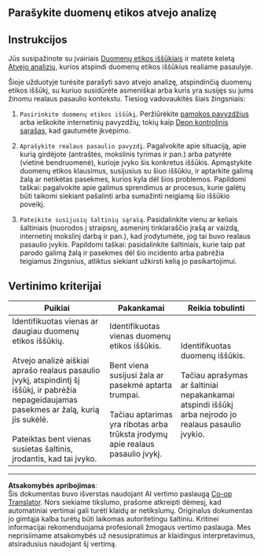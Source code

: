 <!--
CO_OP_TRANSLATOR_METADATA:
{
  "original_hash": "b588c0fc73014f52520c666efc3e0cc3",
  "translation_date": "2025-08-31T06:01:45+00:00",
  "source_file": "1-Introduction/02-ethics/assignment.md",
  "language_code": "lt"
}
-->
## Parašykite duomenų etikos atvejo analizę

## Instrukcijos

Jūs susipažinote su įvairiais [Duomenų etikos iššūkiais](README.md#2-ethics-challenges) ir matėte keletą [Atvejo analizių](README.md#3-case-studies), kurios atspindi duomenų etikos iššūkius realiame pasaulyje.

Šioje užduotyje turėsite parašyti savo atvejo analizę, atspindinčią duomenų etikos iššūkį, su kuriuo susidūrėte asmeniškai arba kuris yra susijęs su jums žinomu realaus pasaulio kontekstu. Tiesiog vadovaukitės šiais žingsniais:

1. `Pasirinkite duomenų etikos iššūkį`. Peržiūrėkite [pamokos pavyzdžius](README.md#2-ethics-challenges) arba ieškokite internetinių pavyzdžių, tokių kaip [Deon kontrolinis sąrašas](https://deon.drivendata.org/examples/), kad gautumėte įkvėpimo.

2. `Aprašykite realaus pasaulio pavyzdį`. Pagalvokite apie situaciją, apie kurią girdėjote (antraštės, mokslinis tyrimas ir pan.) arba patyrėte (vietinė bendruomenė), kurioje įvyko šis konkretus iššūkis. Apmąstykite duomenų etikos klausimus, susijusius su šiuo iššūkiu, ir aptarkite galimą žalą ar netikėtas pasekmes, kurios kyla dėl šios problemos. Papildomi taškai: pagalvokite apie galimus sprendimus ar procesus, kurie galėtų būti taikomi siekiant pašalinti arba sumažinti neigiamą šio iššūkio poveikį.

3. `Pateikite susijusių šaltinių sąrašą`. Pasidalinkite vienu ar keliais šaltiniais (nuorodos į straipsnį, asmeninį tinklaraščio įrašą ar vaizdą, internetinį mokslinį darbą ir pan.), kad įrodytumėte, jog tai buvo realaus pasaulio įvykis. Papildomi taškai: pasidalinkite šaltiniais, kurie taip pat parodo galimą žalą ir pasekmes dėl šio incidento arba pabrėžia teigiamus žingsnius, atliktus siekiant užkirsti kelią jo pasikartojimui.

## Vertinimo kriterijai

Puikiai | Pakankamai | Reikia tobulinti
--- | --- | -- |
Identifikuotas vienas ar daugiau duomenų etikos iššūkių. <br/> <br/> Atvejo analizė aiškiai aprašo realaus pasaulio įvykį, atspindintį šį iššūkį, ir pabrėžia nepageidaujamas pasekmes ar žalą, kurią jis sukėlė. <br/><br/> Pateiktas bent vienas susietas šaltinis, įrodantis, kad tai įvyko. | Identifikuotas vienas duomenų etikos iššūkis. <br/><br/> Bent viena susijusi žala ar pasekmė aptarta trumpai. <br/><br/> Tačiau aptarimas yra ribotas arba trūksta įrodymų apie realaus pasaulio įvykį. | Identifikuotas duomenų iššūkis. <br/><br/> Tačiau aprašymas ar šaltiniai nepakankamai atspindi iššūkį arba neįrodo jo realaus pasaulio įvykio. |

---

**Atsakomybės apribojimas**:  
Šis dokumentas buvo išverstas naudojant AI vertimo paslaugą [Co-op Translator](https://github.com/Azure/co-op-translator). Nors siekiame tikslumo, prašome atkreipti dėmesį, kad automatiniai vertimai gali turėti klaidų ar netikslumų. Originalus dokumentas jo gimtąja kalba turėtų būti laikomas autoritetingu šaltiniu. Kritinei informacijai rekomenduojama profesionali žmogaus vertimo paslauga. Mes neprisiimame atsakomybės už nesusipratimus ar klaidingus interpretavimus, atsiradusius naudojant šį vertimą.